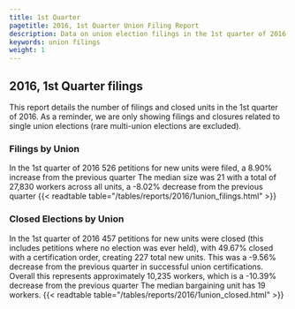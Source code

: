 ```yaml
---
title: 1st Quarter
pagetitle: 2016, 1st Quarter Union Filing Report
description: Data on union election filings in the 1st quarter of 2016
keywords: union filings
weight: 1
---
```


## 2016, 1st Quarter filings

This report details the number of filings and closed units in the 1st quarter of 2016. As a reminder, we are only showing filings and closures related to single union elections (rare multi-union elections are excluded).

### Filings by Union
In the 1st quarter of 2016 526 petitions for new units were filed, a 8.90% increase from the previous quarter The median size was 21 with a total of 27,830 workers across all units, a -8.02% decrease from the previous quarter
{{< readtable table="/tables/reports/2016/1union_filings.html" >}}

### Closed Elections by Union
In the 1st quarter of 2016 457 petitions for new units were closed (this includes petitions where no election was ever held), with 49.67% closed with a certification order, creating 227 total new units. This was a -9.56% decrease from the previous quarter in successful union certifications. Overall this represents approximately 10,235 workers, which is a -10.39% decrease from the previous quarter The median bargaining unit has 19 workers.
{{< readtable table="/tables/reports/2016/1union_closed.html" >}}
